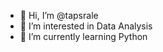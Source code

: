 - 👋 Hi, I’m @tapsrale
- 👀 I’m interested in Data Analysis
- 🌱 I’m currently learning Python


<!---
tapsrale/tapsrale is a ✨ special ✨ repository because its `README.md` (this file) appears on your GitHub profile.
You can click the Preview link to take a look at your changes.
--->
